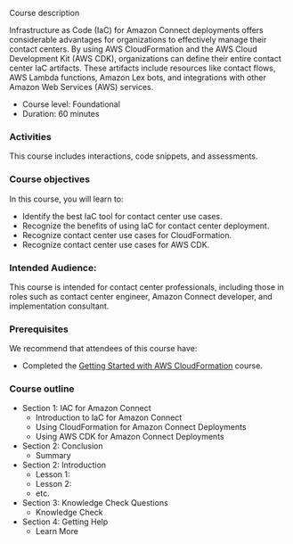 Course description

Infrastructure as Code (IaC) for Amazon Connect deployments offers considerable advantages for organizations to effectively manage their contact centers. By using AWS CloudFormation and the AWS Cloud Development Kit (AWS CDK), organizations can define their entire contact center IaC artifacts. These artifacts include resources like contact flows, AWS Lambda functions, Amazon Lex bots, and integrations with other Amazon Web Services (AWS) services.

- Course level: Foundational
- Duration: 60 minutes

### Activities

This course includes interactions, code snippets, and assessments.

### Course objectives

In this course, you will learn to:

- Identify the best IaC tool for contact center use cases.
- Recognize the benefits of using IaC for contact center deployment.
- Recognize contact center use cases for CloudFormation.
- Recognize contact center use cases for AWS CDK.

### Intended Audience:

This course is intended for contact center professionals, including those in roles such as contact center engineer, Amazon Connect developer, and implementation consultant.

### Prerequisites

We recommend that attendees of this course have:

- Completed the [Getting Started with AWS CloudFormation](https://explore.skillbuilder.aws/learn/course/external/view/elearning/3627/getting-started-with-aws-cloudformation) course.

### Course outline

- Section 1: IAC for Amazon Connect
    - Introduction to IaC for Amazon Connect
    - Using CloudFormation for Amazon Connect Deployments
    - Using AWS CDK for Amazon Connect Deployments
- Section 2: Conclusion
    - Summary
- Section 2: Introduction
    - Lesson 1:
    - Lesson 2:
    - etc.
- Section 3: Knowledge Check Questions
    - Knowledge Check
- Section 4: Getting Help
    - Learn More